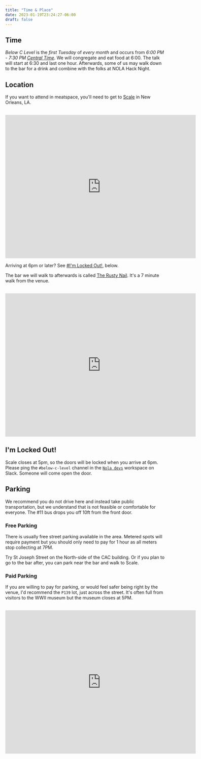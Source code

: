 ```yaml
---
title: "Time & Place"
date: 2023-01-19T23:24:27-06:00
draft: false
---
```


<style>
iframe {
  height: 450px;
  width: 600px;
}
@media only screen and (max-width: 500px) {
  iframe {
    height: 300px;
    width: 300px;
  }
}
</style>

## Time

*Below C Level* is the *first Tuesday* of *every month* and occurs from *6:00 PM - 7:30 PM [Central Time](https://dateful.com/convert/usa-central-time?t=6pm&tz2=EST-EDT-Eastern-Time)*.
We will congregate and eat food at 6:00. The talk will start at 6:30 and last one hour.
Afterwards, some of us may walk down to the bar for a drink and combine with the folks
at NOLA Hack Night.

## Location

<!-- > **Note**: All talks will be streamed and recorded to [Twitch](https://www.twitch.tv/digraph) -->

If you want to attend in meatspace, you'll need to get to
[Scale](https://scaleneworleans.com/) in New Orleans, LA.

<br />
<iframe src="https://www.google.com/maps/embed?pb=!1m18!1m12!1m3!1d6914.532684115378!2d-90.07145539999999!3d29.943016699999998!2m3!1f0!2f0!3f0!3m2!1i1024!2i768!4f13.1!3m3!1m2!1s0x8620a79bca5c96f5%3A0x16875fd2332d4656!2sScale%20New%20Orleans!5e0!3m2!1sen!2sus!4v1735667191311!5m2!1sen!2sus" width="600" height="450" style="border:0;" allowfullscreen="" loading="lazy" referrerpolicy="no-referrer-when-downgrade"></iframe>
<br />

Arriving at 6pm or later? See [#I'm Locked Out!](#im-locked-out), below.

The bar we will walk to afterwards is called [The Rusty Nail](http://www.rustynailnola.com/). It's a 7 minute walk from the venue.

<br />
<iframe src="https://www.google.com/maps/embed?pb=!1m28!1m12!1m3!1d3457.3078993952204!2d-90.07029984999996!3d29.941821049999994!2m3!1f0!2f0!3f0!3m2!1i1024!2i768!4f13.1!4m13!3e6!4m5!1s0x8620a79bca5c96f5%3A0x16875fd2332d4656!2sScale%20New%20Orleans%2C%20612%20Andrew%20Higgins%20Dr%202nd%20floor%2C%20New%20Orleans%2C%20LA%2070130!3m2!1d29.943016699999998!2d-90.07145539999999!4m5!1s0x8620a670b8ad05ed%3A0xe2ef9b67b783213b!2sRusty%20Nail%2C%20Constance%20Street%2C%20New%20Orleans%2C%20LA!3m2!1d29.9408329!2d-90.06924629999999!5e0!3m2!1sen!2sus!4v1735667432832!5m2!1sen!2sus" width="600" height="450" style="border:0;" allowfullscreen="" loading="lazy" referrerpolicy="no-referrer-when-downgrade"></iframe>
<br />

## I'm Locked Out!

Scale closes at 5pm, so the doors will be locked when you arrive at 6pm. Please ping the `#below-c-level` channel in the [`Nola devs`](https://join.slack.com/t/nola/shared_invite/zt-2wwyu8rif-TCXX17XO~xSet3MCheK8uw) workspace on Slack. Someone will come open the door.

## Parking

We recommend you do not drive here and instead take public transportation, but we understand that is not feasible or comfortable for everyone.
The #11 bus drops you off 10ft from the front door.

### Free Parking

There is usually free street parking available in the area. Metered spots will require payment but you should only need to pay for 1 hour as all meters stop collecting at 7PM. 

Try St Joseph Street on the North-side of the CAC building. Or if you plan to go to the bar after, you can park near the bar and walk to Scale.

### Paid Parking

If you are willing to pay for parking, or would feel safer being right by the venue, I'd recommend the `P139` lot, just across the street. It's often full from visitors to the WWII museum but the museum closes at 5PM.

<br />
<iframe src="https://www.google.com/maps/embed?pb=!1m14!1m8!1m3!1d632.1672671472616!2d-90.0711063634521!3d29.943267780871526!3m2!1i1024!2i768!4f13.1!3m3!1m2!1s0x8620a5df8f86a1a1%3A0xf15bcd78157c26de!2sPremium%20Parking%20-%20P139!5e0!3m2!1sen!2sus!4v1674342113307!5m2!1sen!2sus" width="600" height="450" style="border:0;" allowfullscreen="" loading="lazy" referrerpolicy="no-referrer-when-downgrade"></iframe>
<br />
